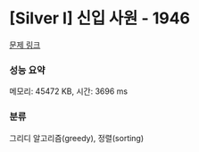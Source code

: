 # [Silver I] 신입 사원 - 1946 

[문제 링크](https://www.acmicpc.net/problem/1946) 

### 성능 요약

메모리: 45472 KB, 시간: 3696 ms

### 분류

그리디 알고리즘(greedy), 정렬(sorting)

